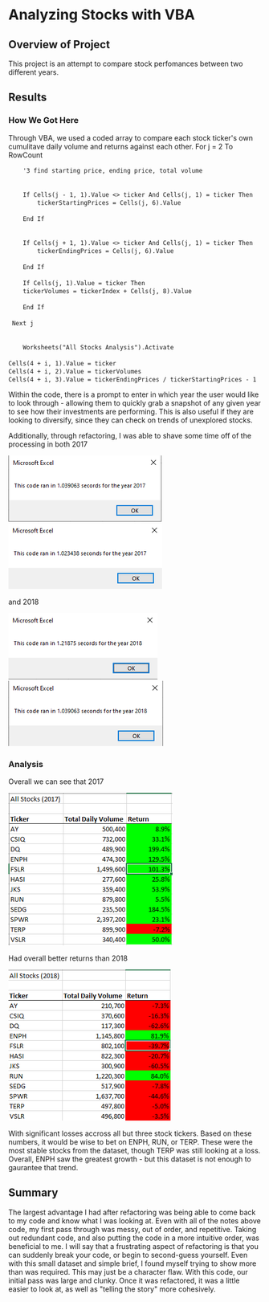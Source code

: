 # Analyzing Stocks with VBA

## Overview of Project
This project is an attempt to compare stock perfomances between two different years.

## Results

### How We Got Here
Through VBA, we used a coded array to compare each stock ticker's own cumulitave daily volume and returns against each other.
  For j = 2 To RowCount
    
        '3 find starting price, ending price, total volume
        
               
        If Cells(j - 1, 1).Value <> ticker And Cells(j, 1) = ticker Then
            tickerStartingPrices = Cells(j, 6).Value
            
        End If
      
        
        If Cells(j + 1, 1).Value <> ticker And Cells(j, 1) = ticker Then
            tickerEndingPrices = Cells(j, 6).Value
            
        End If
        
        If Cells(j, 1).Value = ticker Then
        tickerVolumes = tickerIndex + Cells(j, 8).Value
        
        End If

     Next j
      
        
        Worksheets("All Stocks Analysis").Activate
        
    Cells(4 + i, 1).Value = ticker
    Cells(4 + i, 2).Value = tickerVolumes
    Cells(4 + i, 3).Value = tickerEndingPrices / tickerStartingPrices - 1
Within the code, there is a prompt to enter in which year the user would like to look through - allowing them to quickly grab a snapshot of any given year to see how their investments are performing. This is also useful if they are looking to diversify, since they can check on trends of unexplored stocks.

Additionally, through refactoring, I was able to shave some time off of the processing in both 2017

![2017](RESOURCES/2017_allstocksanalysis.png) 
![2017refactored](RESOURCES/2017_refactored.png)

and 2018

![2018](RESOURCES/2018_allstocksanalysis.png) 
![2018refactored](RESOURCES/2018_refactored.png)

### Analysis
Overall we can see that 2017

![2017 Numbers](RESOURCES/VBA_Challenge_2017.png)

Had overall better returns than 2018

![2018 Numbers](RESOURCES/VBA_Challenge_2018.png)

With significant losses accross all but three stock tickers.
Based on these numbers, it would be wise to bet on ENPH, RUN, or TERP. These were the most stable stocks from the dataset, though TERP was still looking at a loss. Overall, ENPH saw the greatest growth - but this dataset is not enough to gaurantee that trend.

## Summary
The largest advantage I had after refactoring was being able to come back to my code and know what I was looking at. Even with all of the notes above code, my first pass through was messy, out of order, and repetitive. Taking out redundant code, and also putting the code in a more intuitive order, was beneficial to me.
I will say that a frustrating aspect of refactoring is that you can suddenly break your code, or begin to second-guess yourself. Even with this small dataset and simple brief, I found myself trying to show more than was required. This may just be a character flaw.
With this code, our initial pass was large and clunky. Once it was refactored, it was a little easier to look at, as well as "telling the story" more cohesively.



